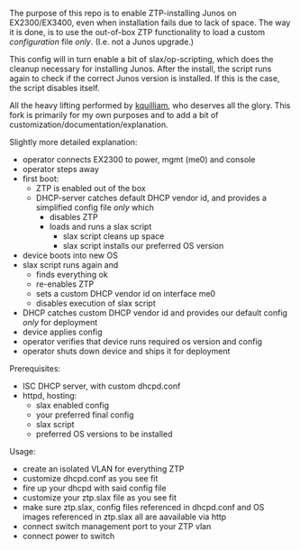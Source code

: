 The purpose of this repo is to enable ZTP-installing Junos on EX2300/EX3400, even when installation fails due to lack of space.
The way it is done, is to use the out-of-box ZTP functionality to load a custom *configuration* file *only*. (I.e. not a Junos upgrade.) 

This config will in turn enable a bit of slax/op-scripting, which does the cleanup necessary for installing Junos. After the install, the script runs again to check if the correct Junos version is installed. If this is the case, the script disables itself.

All the heavy lifting performed by [kquilliam](https://github.com/kquilliam/juniper-ztp), who deserves all the glory. This fork is primarily for my own purposes and to add a bit of customization/documentation/explanation.


Slightly more detailed explanation:

* operator connects EX2300 to power, mgmt (me0) and console
* operator steps away
* first boot:
  * ZTP is enabled out of the box
  * DHCP-server catches default DHCP vendor id, and provides a simplified config file *only* which 
    * disables ZTP
    * loads and runs a slax script
      * slax script cleans up space
      * slax script installs our preferred OS version
* device boots into new OS
* slax script runs again and
  * finds everything ok
  * re-enables ZTP
  * sets a custom DHCP vendor id on interface me0
  * disables execution of slax script
* DHCP catches custom DHCP vendor id and provides our default config *only* for deployment
* device applies config
* operator verifies that device runs required os version and config
* operator shuts down device and ships it for deployment



Prerequisites:

* ISC DHCP server, with custom dhcpd.conf
* httpd, hosting:
  * slax enabled config
  * your preferred final config
  * slax script
  * preferred OS versions to be installed


Usage:

* create an isolated VLAN for everything ZTP
* customize dhcpd.conf as you see fit
* fire up your dhcpd with said config file
* customize your ztp.slax file as you see fit
* make sure ztp.slax, config files referenced in dhcpd.conf and OS images referenced in ztp.slax all are aavailable via http
* connect switch management port to your ZTP vlan
* connect power to switch
